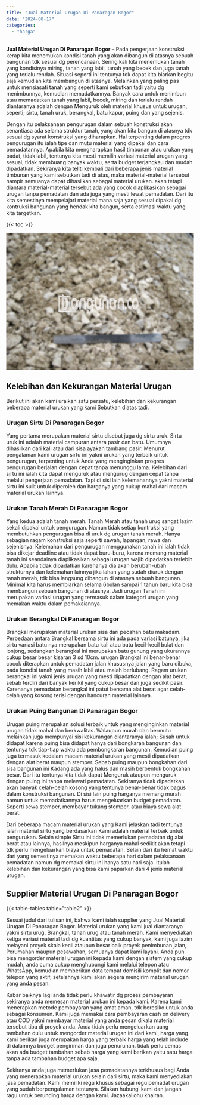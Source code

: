 ```yaml
---
title: "Jual Material Urugan Di Panaragan Bogor"
date: "2024-08-17"
categories: 
  - "harga"
---
```


**Jual Material Urugan Di Panaragan Bogor** – Pada pengerjaan konstruksi kerap kita menemukan kondisi tanah yang akan dibangun di atasnya sebuah bangunan tdk sesuai dg perencanaan. Sering kali kita menemukan tanah yang kondisinya miring, tanah yang labil, tanah yang becek dan juga tanah yang terlalu rendah. Situasi seperti ini tentunya tdk dapat kita biarkan begitu saja kemudian kita membangun di atasnya. Melainkan yang paling pas untuk mensiasati tanah yang seperti kami sebutkan tadi yaitu dg menimbunnya, kemudian memadatkannya. Banyak cara untuk menimbun atau memadatkan tanah yang labil, becek, miring dan terlalu rendah diantaranya adalah dengan Menguruk oleh material khusus untuk urugan, seperti; sirtu, tanah uruk, berangkal, batu kapur, puing dan yang sejenis.

Dengan itu pelaksanaan pengurugan dalam sebuah konstruksi akan senantiasa ada selama struktur tanah, yang akan kita bangun di atasnya tdk sesuai dg syarat konstruksi yang diharapkan. Hal terpenting dalam progres pengurugan itu ialah tipe dan mutu material yang dipakai dan cara pemadatannya. Apabila kita mengharapkan hasil timbunan atau urukan yang padat, tidak labil, tentunya kita mesti memilih variasi material urugan yang sesuai, tidak membuang banyak waktu, serta budget terjangkau dan mudah dipadatkan. Sekiranya kita teliti kembali dari beberapa jenis material timbunan yang kami sebutkan tadi di atas, maka material-material tersebut hampir semuanya dapat dihasilkan sebagai material urukan. akan tetapi diantara material-material tersebut ada yang cocok diaplikasikan sebagai urugan tanpa pemadatan dan ada juga yang mesti lewat pemadatan. Dari itu kita semestinya mempelajari material mana saja yang sesuai dipakai dg kontruksi bangunan yang hendak kita bangun, serta estimasi waktu yang kita targetkan.

{{< toc >}}

![Jual Material Urugan Di Panaragan Bogor](/images/jual-urugan-04.png)

## Kelebihan dan Kekurangan Material Urugan

Berikut ini akan kami uraikan satu persatu, kelebihan dan kekurangan beberapa material urukan yang kami Sebutkan diatas tadi.

### Urugan Sirtu Di Panaragan Bogor

Yang pertama merupakan material sirtu disebut juga dg sirtu uruk. Sirtu uruk ini adalah material campuran antara pasir dan batu. Umumnya dihasilkan dari kali atau dari sisa ayakan tambang pasir. Menurut pengalaman kami urugan sirtu ini yakni urukan yang terbaik untuk pengurugan, terpenting untuk Anda yang menginginkan progres pengurugan berjalan dengan cepat tanpa menunggu lama. Kelebihan dari sirtu ini ialah kita dapat menguruk atau mengurug dengan cepat tanpa melalui pengerjaan pemadatan. Tapi di sisi lain kelemahannya yakni material sirtu ini sulit untuk diperoleh dan harganya yang cukup mahal dari macam material urukan lainnya.

### Urukan Tanah Merah Di Panaragan Bogor

Yang kedua adalah tanah merah. Tanah Merah atau tanah urug sangat lazim sekali dipakai untuk pengurugan. Namun tidak setiap kontruksi yang membutuhkan pengurugan bisa di uruk dg urugan tanah merah. Hanya sebagian ragam konstruksi saja seperti sawah, lapangan, rawa dan sejenisnya. Kelemahan dari pengurugan menggunakan tanah ini ialah tidak bisa dikejar deadline atau tidak dapat buru-buru, karena memang material tanah ini seandainya diaplikasikan sebagai urugan wajib dipadatkan terlebih dulu. Apabila tidak dipadatkan karenanya dia akan berubah-ubah strukturnya dan kelemahan lainnya jika lahan yang sudah diuruk dengan tanah merah, tdk bisa langsung dibangun di atasnya sebuah bangunan. Minimal kita harus membiarkan selama 6bulan sampai 1 tahun baru kita bisa membangun sebuah bangunan di atasnya. Jadi urugan Tanah ini merupakan variasi urugan yang termasuk dalam kategori urugan yang memakan waktu dalam pemakaiannya.

### Urukan Berangkal Di Panaragan Bogor

Brangkal merupakan material urukan sisa dari pecahan batu makadam. Perbedaan antara Brangkal bersama sirtu ini ada pada variasi batunya, jika sirtu variasi batu nya merupakan batu kali atau batu kecil-kecil bulat dan lonjong, sedangkan berangkal ini merupakan batu gunung yang ukurannya cukup besar besar kisaran 3 sd 10cm. urugan Brangkal ini benar-benar cocok diterapkan untuk pemadatan jalan khususnya jalan yang baru dibuka, pada kondisi tanah yang masih labil atau malah berlubang. Ragam urukan berangkal ini yakni jenis urugan yang mesti dipadatkan dengan alat berat, sebab terdiri dari banyak kerikil yang cukup besar dan juga sedikit pasir. Karenanya pemadatan berangkal ini patut bersama alat berat agar celah-celah yang kosong terisi dengan hancuran material lainnya.

### Urukan Puing Bangunan Di Panaragan Bogor

Urugan puing merupakan solusi terbaik untuk yang menginginkan material urugan tidak mahal dan berkwalitas. Walaupun murah dan bermutu melainkan juga mempunyai sisi kekurangan diantaranya ialah; Susah untuk didapat karena puing bisa didapat hanya dari bongkaran bangunan dan tentunya tdk tiap-tiap waktu ada pembongkaran bangunan. Kemudian puing juga termasuk kedalam macam material urukan yang mesti dipadatkan dengan alat berat maupun stemper. Sebab puing maupun bongkahan dari sisa bangunan ini Kadang ada yang halus dan masih berbentuk bongkahan besar. Dari itu tentunya kita tidak dapat Menguruk ataupun menguruk dengan puing ini tanpa melewati pemadatan. Sekiranya tidak dipadatkan akan banyak celah-celah kosong yang tentunya benar-benar tidak bagus dalam konstruksi bangunan. Di sisi lain puing harganya memang murah namun untuk memadatkannya harus mengeluarkan budget pemadatan. Seperti sewa stemper, membayar tukang stemper, atau biaya sewa alat berat.

Dari beberapa macam material urukan yang Kami jelaskan tadi tentunya ialah material sirtu yang berdasarkan Kami adalah material terbaik untuk pengurukan. Selain simple Sirtu ini tidak memerlukan pemadatan dg alat berat atau lainnya, hasilnya meskipun harganya mahal sedikit akan tetapi tdk perlu mengeluarkan biaya untuk pemadatan. Selain dari itu hemat waktu dari yang semestinya memakan waktu beberapa hari dalam pelaksanaan pemadatan namun dg memakai sirtu ini hanya satu hari saja. Itulah kelebihan dan kekurangan yang bisa kami paparkan dari 4 jenis material urugan.

## Supplier Material Urugan Di Panaragan Bogor

{{< table-tables table="table2" >}}

Sesuai judul dari tulisan ini, bahwa kami ialah supplier yang Jual Material Urugan Di Panaragan Bogor. Material urukan yang kami jual diantaranya yakni sirtu urug, Brangkal, tanah urug atau tanah merah. Kami menyediakan ketiga variasi material tadi dg kuantitas yang cukup banyak, kami juga lazim melayani proyek skala kecil ataupun besar baik proyek penimbunan jalan, Perumahan maupun pesawahan, semuanya dapat kami layani. Anda pun bisa mengorder material urugan ini kepada kami dengan sistem yang cukup mudah, anda cuma cukup menghubungi kami melalui telepon atau WhatsApp, kemudian memberikan data tempat domisili komplit dan nomor telepon yang aktif, setelahnya kami akan segera mengirim material urugan yang anda pesan.

Kabar baiknya lagi anda tidak perlu khawatir dg proses pembayaran sekiranya anda memesan material urukan ini kepada kami. Karena kami menerapkan metode pembayaran yang amat aman, tdk beresiko untuk anda sebagai konsumen. Kami juga memakai cara pembayaran cash on delivery atau COD yakni membayar material yang anda pesan dikala material tersebut tiba di proyek anda. Anda tidak perlu mengeluarkan uang tambahan dulu untuk mengorder material urugan ini dari kami, harga yang kami berikan juga merupakan harga yang terbaik harga yang telah include di dalamnya budget pengiriman dan juga penurunan. tidak perlu cemas akan ada budget tambahan sebab harga yang kami berikan yaitu satu harga tanpa ada tambahan budget apa saja.

Sekiranya anda juga memerlukan jasa pemadatannya terkhusus bagi Anda yang menerapkan material urukan selain dari sirtu, maka kami menyediakan jasa pemadatan. Kami memiliki regu khusus sebagai regu pemadat urugan yang sudah berpengalaman tentunya. Silakan hubungi kami dan jangan ragu untuk berunding harga dengan kami. Jazaakallohu khairan.
